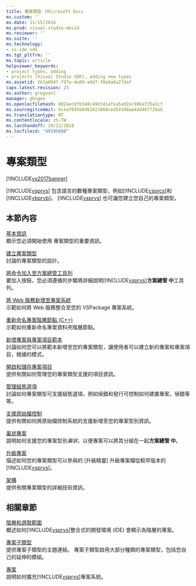 ```yaml
---
title: 專案類型 |Microsoft Docs
ms.custom: ''
ms.date: 11/15/2016
ms.prod: visual-studio-dev14
ms.reviewer: ''
ms.suite: ''
ms.technology:
- vs-ide-sdk
ms.tgt_pltfrm: ''
ms.topic: article
helpviewer_keywords:
- project types, adding
- projects [Visual Studio SDK], adding new types
ms.assetid: 263a084f-f97a-4e09-add7-f0e8a6a27daf
caps.latest.revision: 23
ms.author: gregvanl
manager: ghogen
ms.openlocfilehash: 0d2aecbfb348c49d341afea5ad2ec98baf35a3cf
ms.sourcegitcommit: 9ceaf69568d61023868ced59108ae4dd46f720ab
ms.translationtype: MT
ms.contentlocale: zh-TW
ms.lasthandoff: 10/12/2018
ms.locfileid: "49195698"
---
```

# <a name="project-types"></a>專案類型
[!INCLUDE[vs2017banner](../../includes/vs2017banner.md)]

[!INCLUDE[vsprvs](../../includes/vsprvs-md.md)] 包含語言的數種專案類型，例如[!INCLUDE[csprcs](../../includes/csprcs-md.md)]和[!INCLUDE[vbprvb](../../includes/vbprvb-md.md)]。 [!INCLUDE[vsprvs](../../includes/vsprvs-md.md)] 也可讓您建立您自己的專案類型。  
  
## <a name="in-this-section"></a>本節內容  
 [基本資訊](../../extensibility/internals/project-type-essentials.md)  
 顯示您必須開始使用 專案類型的重要資訊。  
  
 [建立專案類型](../../extensibility/internals/creating-project-types.md)  
 討論的專案類型的設計。  
  
 [將命令加入至方案總管工具列](../../extensibility/adding-a-command-to-the-solution-explorer-toolbar.md)  
 要加入按鈕，您必須遵循的步驟將詳細說明[!INCLUDE[vsprvs](../../includes/vsprvs-md.md)]**方案總管 中**工具列。  
  
 [將 Web 服務新增至專案系統](../../misc/adding-web-services-to-project-systems.md)  
 示範如何將 Web 服務整合至您的 VSPackage 專案系統。  
  
 [重新命名專案階層節點 (C++)](../../misc/renaming-project-hierarchy-nodes-cpp.md)  
 示範如何重新命名專案資料夾階層節點。  
  
 [新增專案與專案項目範本](../../extensibility/internals/adding-project-and-project-item-templates.md)  
 討論如何您可以將範本新增至您的專案類型，讓使用者可以建立新的專案和專案項目，根據的模式。  
  
 [開啟和儲存專案項目](../../extensibility/internals/opening-and-saving-project-items.md)  
 提供有關如何管理您的專案類型支援的項目資訊。  
  
 [管理組態選項](../../extensibility/internals/managing-configuration-options.md)  
 討論如何專案類型可支援組態選項，例如偵錯和發行可控制如何建置專案，偵錯等等。  
  
 [支援原始檔控制](../../extensibility/internals/supporting-source-control.md)  
 提供有關如何將原始檔控制系統的支援新增至您的專案型別資訊。  
  
 [巢狀專案](../../extensibility/internals/nesting-projects.md)  
 說明如何支援您的專案型別*巢狀*，以便專案可以將其分組在一起**方案總管 中**。  
  
 [升級專案](../../extensibility/internals/upgrading-projects.md)  
 描述如何您的專案類型可以參與的 [升級精靈] 升級專案檔從較早版本的[!INCLUDE[vsprvs](../../includes/vsprvs-md.md)]。  
  
 [架構](../../extensibility/internals/project-types-architecture.md)  
 提供有關專案類型的詳細技術資訊。  
  
## <a name="related-sections"></a>相關章節  
 [階層和選取範圍](../../extensibility/internals/hierarchies-and-selection.md)  
 概述如何[!INCLUDE[vsprvs](../../includes/vsprvs-md.md)]整合式的開發環境 (IDE) 會顯示為階層的專案。  
  
 [專案子類型](../../extensibility/internals/project-subtypes.md)  
 提供專案子類型的主題連結。 專案子類型啟用大部分種類的專案類型，包括您自己的延伸的模組。  
  
 [專案](../../extensibility/internals/projects.md)  
 說明如何擴充[!INCLUDE[vsprvs](../../includes/vsprvs-md.md)]專案系統。

